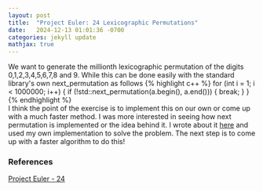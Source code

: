 ```yaml
---
layout: post
title:  "Project Euler: 24 Lexicographic Permutations"
date:   2024-12-13 01:01:36 -0700
categories: jekyll update
mathjax: true
---
```

We want to generate the millionth lexicographic permutation of the digits 0,1,2,3,4,5,6,7,8 and 9. While this can be done easily with the standard library's own next_permutation as follows
{% highlight c++ %}
for (int i = 1; i < 1000000; i++) {
    if (!std::next_permutation(a.begin(), a.end())) {
        break;
    }
}
{% endhighlight %}
<br>
I think the point of the exercise is to implement this on our own or come up with a much faster method. I was more interested in seeing how next permutation is implemented or the idea behind it. I wrote about it <a href="https://strncat.github.io/jekyll/update/2024/12/02/next-permutation.html">here</a> and used my own implementation to solve the problem. The next step is to come up with a faster algorithm to do this!
<br>
<!------------------------------------------------------------------------------------>
<h3>References</h3>
<a href="https://projecteuler.net/problem=24">Project Euler - 24</a>
<br>

